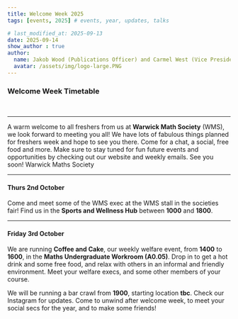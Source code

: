 ```yaml
---
title: Welcome Week 2025
tags: [events, 2025] # events, year, updates, talks

# last_modified_at: 2025-09-13
date: 2025-09-14
show_author : true
author:
  name: Jakob Wood (Publications Officer) and Carmel West (Vice President and Marketing Officer)
  avatar: /assets/img/logo-large.PNG
---
```

### Welcome Week Timetable

<br/>

---

A warm welcome to all freshers from us at **Warwick Math Society** (WMS), we look forward to meeting you all! We have lots of fabulous things planned for freshers week and hope to see you there. Come for a chat, a social, free food and more. Make sure to stay tuned for fun future events and opportunities by checking out our website and weekly emails. See you soon!
Warwick Maths Society

---

#### Thurs 2nd October
Come and meet some of the WMS exec at the WMS stall in the societies fair! Find us in the **Sports and Wellness Hub** between **1000**  and **1800**.

---

#### ⁠Friday 3rd October
We are running **Coffee and Cake**, our weekly welfare event, from **1400** to **1600**, in the **Maths Undergraduate Workroom (A0.05)**. Drop in to get a hot drink and some free food, and relax with others in an informal and friendly environment. Meet your welfare execs, and some other members of your course.

We will be running a bar crawl from **1900**, starting location **tbc**. Check our Instagram for updates. Come to unwind after welcome week, to meet your social secs for the year, and to make some friends!
